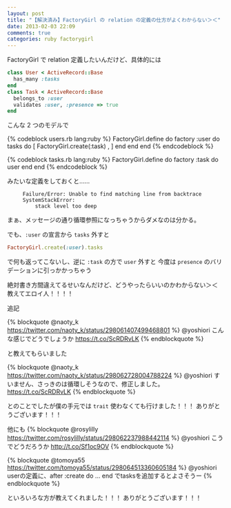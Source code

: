 ```yaml
---
layout: post
title: "【解決済み】FactoryGirl の relation の定義の仕方がよくわからない＞＜"
date: 2013-02-03 22:09
comments: true
categories: ruby factorygirl
---
```


FactoryGirl で relation 定義したいんだけど、具体的には

```ruby
class User < ActiveRecord::Base
  has_many :tasks
end
class Task < ActiveRecord::Base
  belongs_to :user
  validates :user, :presence => true
end
```
こんな 2 つのモデルで

{% codeblock users.rb lang:ruby %}
FactoryGirl.define do
  factory :user do
    tasks do
      [
       FactoryGirl.create(:task) ,
      ]
    end
  end
end
{% endcodeblock %}

{% codeblock tasks.rb lang:ruby %}
FactoryGirl.define do
  factory :task do
    user
  end
end
{% endcodeblock %}

みたいな定義をしておくと……

```
     Failure/Error: Unable to find matching line from backtrace
     SystemStackError:
         stack level too deep
```

まぁ、メッセージの通り循環参照になっちゃうからダメなのは分かる。


でも、`:user` の宣言から `tasks` 外すと
```ruby
FactoryGirl.create(:user).tasks
```
で何も返ってこないし、逆に `:task` の方で `user` 外すと
今度は `presence` のバリデーションに引っかかっちゃう

絶対書き方間違えてるせいなんだけど、どうやったらいいのかわからない＞＜
教えてエロイ人！！！！


追記

{% blockquote @naoty_k https://twitter.com/naoty_k/status/298061407499468801 %}
@yoshiori こんな感じでどうでしょうか https://t.co/ScRDRvLK
{% endblockquote %}

と教えてもらいました

{% blockquote @naoty_k https://twitter.com/naoty_k/status/298062728004788224 %}
@yoshiori すいません、さっきのは循環しそうなので、修正しました。 https://t.co/ScRDRvLK
{% endblockquote %}

とのことでしたが僕の手元では `trait` 使わなくても行けました！！！
ありがとうございます！！！


他にも
{% blockquote @rosylilly https://twitter.com/rosylilly/status/298062237988442114 %}
@yoshiori こうでどうだろうか http://t.co/Sf1oc9OV
{% endblockquote %}

{% blockquote @tomoya55 https://twitter.com/tomoya55/status/298064513360605184 %}
@yoshiori userの定義に、after :create do … end でtasksを追加するとよさそうー
{% endblockquote %}

といろいろな方が教えてくれました！！！
ありがとうございます！！！
